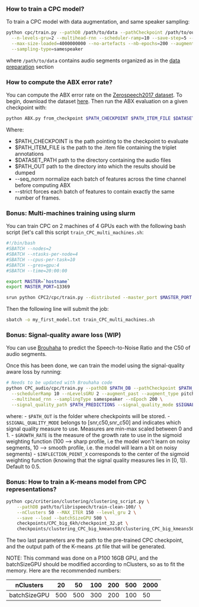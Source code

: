 ### How to train a CPC model?

To train a CPC model with data augmentation, and same speaker sampling:
 
```bash
python cpc/train.py --pathDB /path/to/data --pathCheckpoint /path/to/output  --file_extension .wav \
  --n-levels-gru=2 --multihead-rnn --scheduler-ramp=10 --save-step=5 --n-process-loader=1 \
  --max-size-loaded=4000000000 --no-artefacts --nb-epochs=200 --augment-past --augment-type=pitch,artificial_reverb \
  --sampling-type=samespeaker
```

where `/path/to/data` contains audio segments organized as in the [data preparation](../docs/data_preparation.md) section

### How to compute the ABX error rate?

You can compute the ABX error rate on the [Zerospeech2017 dataset](https://zerospeech.com/2017/index.html). 
To begin, download the dataset [here](https://download.zerospeech.com/). Then run the ABX evaluation on a given checkpoint with:

```bash
python ABX.py from_checkpoint $PATH_CHECKPOINT $PATH_ITEM_FILE $DATASET_PATH --seq_norm --strict --file_extension .wav --out $PATH_OUT
```
Where:
- $PATH_CHECKPOINT is the path pointing to the checkpoint to evaluate
- $PATH_ITEM_FILE is the path to the .item file containing the triplet annotations
- $DATASET_PATH path to the directory containing the audio files
- $PATH_OUT path to the directory into which the results should be dumped
- --seq_norm normalize each batch of features across the time channel before computing ABX
- --strict forces each batch of features to contain exactly the same number of frames.

### Bonus: Multi-machines training using slurm

You can train CPC on 2 machines of 4 GPUs each with the following bash script (let's call this script `train_CPC_multi_machines.sh`:

```bash
#!/bin/bash
#SBATCH --nodes=2
#SBATCH --ntasks-per-node=4       
#SBATCH --cpus-per-task=10
#SBATCH --gres=gpu:4
#SBATCH --time=20:00:00

export MASTER=`hostname`
export MASTER_PORT=13369

srun python CPC2/cpc/train.py --distributed --master_port $MASTER_PORT --pathDB /path/to/training/set --pathCheckpoint /where/to/store/the/model ...
```

Then the following line will submit the job:

```bash
sbatch -o my_first_model.txt train_CPC_multi_machines.sh
```

### Bonus: Signal-quality aware loss (WIP)

You can use [Brouhaha](https://github.com/marianne-m/brouhaha-vad) to predict the Speech-to-Noise Ratio and the C50 of audio segments.


Once this has been done, we can train the model using the signal-quality aware loss by running:

```bash
# Needs to be updated with Brouhaha code
python CPC_audio/cpc/train.py --pathDB $PATH_DB --pathCheckpoint $PATH_OUT --file_extension .wav --n_process_loader 1 --save_step 5 \
  --schedulerRamp 10 --nLevelsGRU 2 --augment_past --augment_type pitch artificial_reverb --shift_max 300 \
  --multihead_rnn --samplingType samespeaker --nEpoch 200 \
  --signal_quality_path $PATH_PREDICTIONS --signal_quality_mode $SIGNAL_QUALITY_MODE --growth_rate $GROWTH_RATE --inflection_point_x $INFLECTION_POINT_X
```

where:
    - `$PATH_OUT` is the folder where checkpoints will be stored. 
    - `$SIGNAL_QUALITY_MODE` belongs to [snr,c50,snr_c50] and indicates which signal quality measure to use. Measures are min-max scaled between 0 and 1.
    - `$GROWTH_RATE` is the measure of the growth rate to use in the sigmoid weighting function (100 --> sharp profile, i.e the model won't learn on noisy segments, 10 --> smooth profile, i.e. the model will learn a bit on noisy segments)
    - `$INFLECTION_POINT_X` corresponds to the center of the sigmoid weighting function (knowing that the signal quality measures lies in [0, 1]). Default to 0.5.

### Bonus: How to train a K-means model from CPC representations?

```bash
python cpc/criterion/clustering/clustering_script.py \
    --pathDB path/to/librispeech/train-clean-100/ \
    --nClusters 50 --MAX_ITER 150 --level_gru 2 \
    --save --load --batchSizeGPU 500 \
    checkpoints/CPC_big_6kh/checkpoint_32.pt \
    checkpoints/clustering_CPC_big_kmeans50/clustering_CPC_big_kmeans50.pt
```

The two last parameters are the path to the pre-trained CPC checkpoint, and the output path of the K-means .pt file that will be generated.

NOTE: This command was done on a P100 16GB GPU, and the batchSizeGPU should be modified according to nClusters, so as to fit the memory. Here are the recommended numbers:

  nClusters  | 20  | 50  | 100 | 200 | 500 | 2000
-------------|-----|-----|-----|-----|-----|------
batchSizeGPU | 500 | 500 | 300 | 200 | 100 |  50
